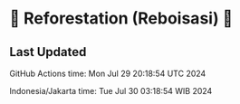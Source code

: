 
# 🌳 Reforestation (Reboisasi) 🌲

## Last Updated

GitHub Actions time: Mon Jul 29 20:18:54 UTC 2024

Indonesia/Jakarta time: Tue Jul 30 03:18:54 WIB 2024
